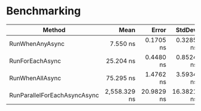 # Benchmarking

| Method                       | Mean         | Error      | StdDev     | Rank | Gen0   | Allocated |
|----------------------------- |-------------:|-----------:|-----------:|-----:|-------:|----------:|
| RunWhenAnyAsync              |     7.550 ns |  0.1705 ns |  0.3285 ns |    1 |      - |         - |
| RunForEachAsync              |    25.204 ns |  0.4480 ns |  0.8524 ns |    2 |      - |         - |
| RunWhenAllAsync              |    75.295 ns |  1.4762 ns |  3.5934 ns |    3 | 0.0238 |     200 B |
| RunParallelForEachAsyncAsync | 2,558.329 ns | 20.9829 ns | 16.3821 ns |    4 | 0.0801 |     696 B |